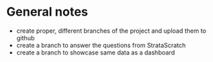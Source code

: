# General notes

 - create proper, different branches of the project and upload them to github
 - create a branch to answer the questions from StrataScratch
 - create a branch to showcase same data as a dashboard
 
  